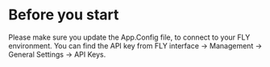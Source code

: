 # Before you start
Please make sure you update the App.Config file, to connect to your FLY environment.
You can find the API key from FLY interface -> Management -> General Settings -> API Keys.
